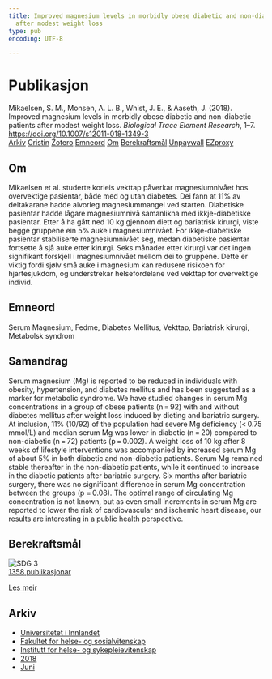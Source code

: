 ```yaml
---
title: Improved magnesium levels in morbidly obese diabetic and non-diabetic patients
  after modest weight loss
type: pub
encoding: UTF-8

---
```

<h1>Publikasjon</h1>
<article id="csl-bib-container-AAT3M9UI" class="csl-bib-container">
  <div class="csl-bib-body"> <div class="csl-entry">Mikaelsen, S. M., Monsen, A. L. B., Whist, J. E., &#38; Aaseth, J. (2018). Improved magnesium levels in morbidly obese diabetic and non-diabetic patients after modest weight loss. <i>Biological Trace Element Research</i>, 1–7. <a href="https://doi.org/10.1007/s12011-018-1349-3">https://doi.org/10.1007/s12011-018-1349-3</a></div> </div>
  <div class="csl-bib-buttons">
    <a href="#taxonomy-article-AAT3M9UI" alt="archive" class="csl-bib-button">Arkiv</a>
    <a href="https://app.cristin.no/results/show.jsf?id=1590158" alt="Cristin" class="csl-bib-button">Cristin</a>
    <a href="http://zotero.org/groups/5881554/items/AAT3M9UI" alt="Zotero" class="csl-bib-button">Zotero</a>
    <a href="#keywords-article-AAT3M9UI" alt="keywords" class="csl-bib-button">Emneord</a>
    <a href="#about-article-AAT3M9UI" alt="about_pub" class="csl-bib-button">Om</a>
    <a href="#sdg-article-AAT3M9UI" alt="sdg" class="csl-bib-button">Berekraftsmål</a>
    <a href="https://doi.org/10.1007/s12011-018-1349-3" alt="Unpaywall" class="csl-bib-button">Unpaywall</a>
    <a href="https://doi.org/10.1007/s12011-018-1349-3" alt="EZproxy" class="csl-bib-button">EZproxy</a>
  </div>
  <div id="csl-bib-meta-container-AAT3M9UI"></div>
</article>
<div id="csl-bib-meta-AAT3M9UI" class="csl-bib-meta">
  <article id="about-article-AAT3M9UI" class="about_pub-article">
    <h1>Om</h1>
    Mikaelsen et al. studerte korleis vekttap påverkar magnesiumnivået hos overvektige pasientar, både med og utan diabetes. Dei fann at 11% av deltakarane hadde alvorleg magnesiummangel ved starten. Diabetiske pasientar hadde lågare magnesiumnivå samanlikna med ikkje-diabetiske pasientar. Etter å ha gått ned 10 kg gjennom diett og bariatrisk kirurgi, viste begge gruppene ein 5% auke i magnesiumnivået. For ikkje-diabetiske pasientar stabiliserte magnesiumnivået seg, medan diabetiske pasientar fortsette å sjå auke etter kirurgi. Seks månader etter kirurgi var det ingen signifikant forskjell i magnesiumnivået mellom dei to gruppene. Dette er viktig fordi sjølv små auke i magnesium kan redusere risikoen for hjartesjukdom, og understrekar helsefordelane ved vekttap for overvektige individ.
  </article>
  <article id="keywords-article-AAT3M9UI" class="keywords-article">
    <h1>Emneord</h1>
    Serum Magnesium, Fedme, Diabetes Mellitus, Vekttap, Bariatrisk kirurgi, Metabolsk syndrom
  </article>
  <article id="abstract-article-AAT3M9UI" class="abstract-article">
    <h1>Samandrag</h1>
    Serum magnesium (Mg) is reported to be reduced in individuals with obesity, hypertension, and diabetes mellitus and has been suggested as a marker for metabolic syndrome. We have studied changes in serum Mg concentrations in a group of obese patients (n = 92) with and without diabetes mellitus after weight loss induced by dieting and bariatric surgery. At inclusion, 11% (10/92) of the population had severe Mg deficiency (< 0.75 mmol/L) and median serum Mg was lower in diabetic (n = 20) compared to non-diabetic (n = 72) patients (p = 0.002). A weight loss of 10 kg after 8 weeks of lifestyle interventions was accompanied by increased serum Mg of about 5% in both diabetic and non-diabetic patients. Serum Mg remained stable thereafter in the non-diabetic patients, while it continued to increase in the diabetic patients after bariatric surgery. Six months after bariatric surgery, there was no significant difference in serum Mg concentration between the groups (p = 0.08). The optimal range of circulating Mg concentration is not known, but as even small increments in serum Mg are reported to lower the risk of cardiovascular and ischemic heart disease, our results are interesting in a public health perspective.
  </article>
  <article id="sdg-article-AAT3M9UI" class="sdg-article">
    <h1>Berekraftsmål</h1>
    <div class="sdg-container"><div id="sdg3" class="sdg">
        <img src="{{< params subfolder >}}images/sdg/sdg03_nn.png" class="image" alt="SDG 3">
        <div class="sdg-overlay">
          <a href="/nn/archive/?key=?sdg=3#archive" class="sdg-publication-count"><span>1358</span> publikasjonar</a>
          <p><a href="https://fn.no/om-fn/fns-baerekraftsmaal/god-helse-og-livskvalitet?lang=nno-NO" class="sdg-read-more">Les meir</a></p>
        </div>
      </div></div>
  </article>
  <article id="taxonomy-article-AAT3M9UI" class="taxonomy-article">
    <h1>Arkiv</h1>
    <ul>
      <li>
        <a href="/nn/archive/?key=3DCRN523">Universitetet i Innlandet</a>
      </li>
      <li>
        <a href="/nn/archive/?key=IDKFS3MX">Fakultet for helse- og sosialvitenskap</a>
      </li>
      <li>
        <a href="/nn/archive/?key=GTV4ECMZ">Institutt for helse- og sykepleievitenskap</a>
      </li>
      <li>
        <a href="/nn/archive/?key=676HMQBA">2018</a>
      </li>
      <li>
        <a href="/nn/archive/?key=76T7GKV6">Juni</a>
      </li>
    </ul>
  </article>
</div>
